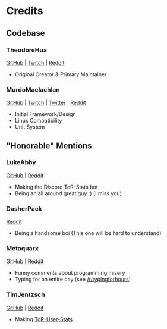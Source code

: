 # Credits
## Codebase
### TheodoreHua
[GitHub](https://github.com/TheodoreHua) |
[Twitch](https://www.twitch.tv/blank_dvth) |
[Reddit](https://www.reddit.com/user/--B_L_A_N_K--)

- Original Creator & Primary Maintainer

### MurdoMaclachlan 
[GitHub](https://github.com/MurdoMaclachlan) |
[Twitch](https://www.twitch.tv/murdomaclachlan) |
[Twitter](https://twitter.com/MurdoMaclachlan) |
[Reddit](https://www.reddit.com/user/MurdoMaclachlan) 

- Initial Framework/Design
- Linux Compatibility
- Unit System

## "Honorable" Mentions
### LukeAbby
[GitHub](https://github.com/DavidArchibald) |
[Reddit](https://www.reddit.com/user/lukeabby)

- Making the Discord ToR-Stats bot
- Being an all around great guy :) (I miss you)

### DasherPack
[Reddit](https://www.reddit.com/user/DasherPack)

- Being a handsome boi (This one will be hard to understand)

### Metaquarx
[GitHub](https://github.com/metaquarx) |
[Reddit](https://www.reddit.com/user/metaquarx)

- Funny comments about programming misery
- Typing for an entire day (see [/r/typingforhours](https://www.reddit.com/r/typingforhours/))

### TimJentzsch
[GitHub](https://github.com/TimJentzsch) |
[Reddit](https://www.reddit.com/user/Tim3303)

- Making [ToR-User-Stats](https://timjentzsch.github.io/tor-user-stats/)